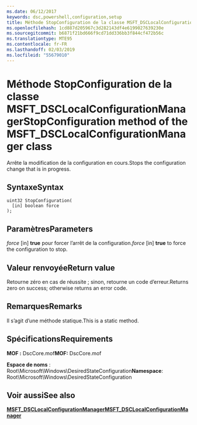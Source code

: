 ```yaml
---
ms.date: 06/12/2017
keywords: dsc,powershell,configuration,setup
title: Méthode StopConfiguration de la classe MSFT_DSCLocalConfigurationManager
ms.openlocfilehash: 1cd887d205967c3d282143df4e6199027639230e
ms.sourcegitcommit: b6871f21bd666f9cd71dd336bb3f844cf472b56c
ms.translationtype: MTE95
ms.contentlocale: fr-FR
ms.lasthandoff: 02/03/2019
ms.locfileid: "55679010"
---
```

# <a name="stopconfiguration-method-of-the-msftdsclocalconfigurationmanager-class"></a><span data-ttu-id="df103-103">Méthode StopConfiguration de la classe MSFT_DSCLocalConfigurationManager</span><span class="sxs-lookup"><span data-stu-id="df103-103">StopConfiguration method of the MSFT_DSCLocalConfigurationManager class</span></span>

<span data-ttu-id="df103-104">Arrête la modification de la configuration en cours.</span><span class="sxs-lookup"><span data-stu-id="df103-104">Stops the configuration change that is in progress.</span></span>

## <a name="syntax"></a><span data-ttu-id="df103-105">Syntaxe</span><span class="sxs-lookup"><span data-stu-id="df103-105">Syntax</span></span>

```mof
uint32 StopConfiguration(
  [in] boolean force
);
```

## <a name="parameters"></a><span data-ttu-id="df103-106">Paramètres</span><span class="sxs-lookup"><span data-stu-id="df103-106">Parameters</span></span>

<span data-ttu-id="df103-107">*force* \[in\] **true** pour forcer l’arrêt de la configuration.</span><span class="sxs-lookup"><span data-stu-id="df103-107">*force* \[in\] **true** to force the configuration to stop.</span></span>

## <a name="return-value"></a><span data-ttu-id="df103-108">Valeur renvoyée</span><span class="sxs-lookup"><span data-stu-id="df103-108">Return value</span></span>

<span data-ttu-id="df103-109">Retourne zéro en cas de réussite ; sinon, retourne un code d’erreur.</span><span class="sxs-lookup"><span data-stu-id="df103-109">Returns zero on success; otherwise returns an error code.</span></span>

## <a name="remarks"></a><span data-ttu-id="df103-110">Remarques</span><span class="sxs-lookup"><span data-stu-id="df103-110">Remarks</span></span>

<span data-ttu-id="df103-111">Il s’agit d’une méthode statique.</span><span class="sxs-lookup"><span data-stu-id="df103-111">This is a static method.</span></span>

## <a name="requirements"></a><span data-ttu-id="df103-112">Spécifications</span><span class="sxs-lookup"><span data-stu-id="df103-112">Requirements</span></span>

<span data-ttu-id="df103-113">**MOF :** DscCore.mof</span><span class="sxs-lookup"><span data-stu-id="df103-113">**MOF:** DscCore.mof</span></span>

<span data-ttu-id="df103-114">**Espace de noms** : Root\Microsoft\Windows\DesiredStateConfiguration</span><span class="sxs-lookup"><span data-stu-id="df103-114">**Namespace**: Root\Microsoft\Windows\DesiredStateConfiguration</span></span>

## <a name="see-also"></a><span data-ttu-id="df103-115">Voir aussi</span><span class="sxs-lookup"><span data-stu-id="df103-115">See also</span></span>

[<span data-ttu-id="df103-116">**MSFT_DSCLocalConfigurationManager**</span><span class="sxs-lookup"><span data-stu-id="df103-116">**MSFT_DSCLocalConfigurationManager**</span></span>](msft-dsclocalconfigurationmanager.md)
